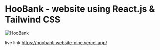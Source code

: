 # HooBank -  website using React.js & Tailwind CSS

![HooBank](https://i.ibb.co/BK1Hn0x/Screenshot-2022-08-08-at-4-05-48-PM.png)

live link
https://hoobank-website-nine.vercel.app/
